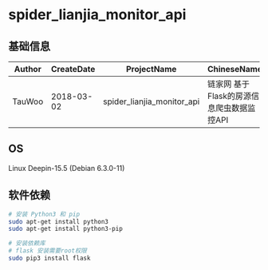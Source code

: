 # spider\_lianjia\_monitor\_api

## 基础信息
Author | CreateDate | ProjectName | ChineseName
--- | --- | --- | ---
TauWoo | 2018-03-02 | spider\_lianjia\_monitor\_api | 链家网 基于Flask的房源信息爬虫数据监控API

## OS
Linux Deepin-15.5 (Debian 6.3.0-11)

## 软件依赖
```bash
# 安装 Python3 和 pip
sudo apt-get install python3
sudo apt-get install python3-pip

# 安装依赖库
# flask 安装需要root权限
sudo pip3 install flask

```